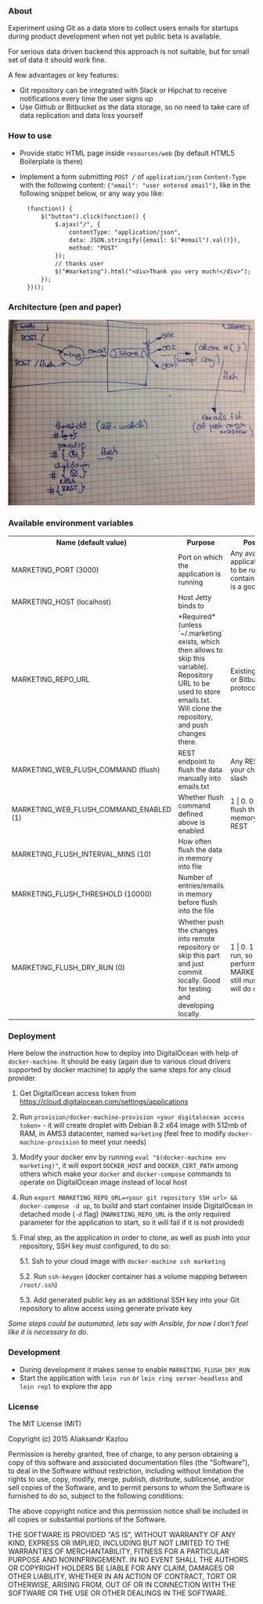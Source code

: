 ### About
Experiment using Git as a data store to collect users emails for startups 
during product development when not yet public beta is available. 

For serious data driven backend this approach is not suitable, but for small set of data it should work fine.

A few advantages or key features:
- Git repository can be integrated with Slack or Hipchat to receive notifications every time the user signs up
- Use Github or Bitbucket as the data storage, so no need to take care of data replication and data loss yourself

### How to use
- Provide static HTML page inside `resources/web` (by default HTML5 Boilerplate is there)
- Implement a form submitting `POST /` of `application/json` `Content-Type` with the following content: `{"email": "user entered email"}`, like in the following snippet below, 
or any way you like:

        
        (function() {
            $("button").click(function() {
                $.ajax("/", {
                    contentType: "application/json",
                    data: JSON.stringify({email: $("#email").val()}),
                    method: "POST"
                });
                // thanks user
                $("#marketing").html("<div>Thank you very much!</div>");
            });
        })();
        

### Architecture (pen and paper)

![Architecture](architecture.jpg)

### Available environment variables
<table>
    <tr>
        <th>Name (default value)</th>
        <th>Purpose</th>
        <th>Possible values</th>
    </tr>
    <tr>
        <td>MARKETING_PORT (3000)</td>
        <td>Port on which the application is running</td>
        <td>Any available port. As application is supposed to be run in Docker container, default value is a good one.</td>
    </tr>
    <tr>
        <td>MARKETING_HOST (localhost)</td>
        <td>Host Jetty binds to</td>
        <td>&nbsp;</td>
    </tr>
    <tr>
        <td>MARKETING_REPO_URL</td>
        <td>*Required* (unless `~/.marketing` exists, which then allows to skip this variable). Repository URL to be used to store emails.txt. Will clone the repository, and push changes there.</td>
        <td>Existing URL on Github or Bitbucket using SSH protocol.</td>
    </tr>
    <tr>
        <td>MARKETING_WEB_FLUSH_COMMAND (flush)</td>
        <td>REST endpoint to flush the data manually into emails.txt</td>
        <td>Any REST endpoint of your choice without slash</td>
    </tr>
    <tr>
        <td>MARKETING_WEB_FLUSH_COMMAND_ENABLED (1)</td>
        <td>Whether flush command defined above is enabled</td>
        <td>1 | 0. 0 - to disable flush the data in memory manually from REST</td>
    </tr>
    <tr>
        <td>MARKETING_FLUSH_INTERVAL_MINS (10)</td>
        <td>How often flush the data in memory into file</td>
        <td>&nbsp;</td>
    </tr>
    <tr>
        <td>MARKETING_FLUSH_THRESHOLD (10000)</td>
        <td>Number of entries/emails in memory before flush into the file</td>
        <td>&nbsp;</td>
    </tr>
    <tr>
        <td>MARKETING_FLUSH_DRY_RUN (0)</td>
        <td>Whether push the changes into remote repository or skip this part and just commit locally. Good for testing and developing locally. </td>
        <td>1 | 0. 1 - to enable dry run, so no push will be performed. MARKETING_REPO_URL still must be valid as it will do clone first.</td>
    </tr>
</table>

### Deployment
Here below the instruction how to deploy into DigitalOcean with help of `docker-machine`. It should be easy (again due to various cloud drivers supported by docker machine) to apply the same steps for any cloud provider.

1. Get DigitalOcean access token from https://cloud.digitalocean.com/settings/applications

2. Run `provision/docker-machine-provision <your digitalocean access token>` - it will create droplet with Debian 8.2 x64 image with 512mb of RAM, in AMS3 datacenter, named `marketing` (feel free to modify `docker-machine-provision` to meet your needs)

3. Modify your docker env by running `eval "$(docker-machine env marketing)"`, it will export `DOCKER_HOST` and `DOCKER_CERT_PATH` among others which make your `docker` and `docker-compose` commands to operate on DigitalOcean image instead of local host

4. Run `export MARKETING_REPO_URL=<your git repository SSH url> && docker-compose -d up`, to build and start container inside DigitalOcean in detached mode (`-d` flag) (`MARKETING_REPO_URL` is the only required parameter for the application to start, so it will fail if it is not provided)

5. Final step, as the application in order to clone, as well as push into your repository, SSH key must configured, to do so:

    5.1. Ssh to your cloud image with `docker-machine ssh marketing`
    
    5.2. Run `ssh-keygen` (docker container has a volume mapping between `/root/.ssh`)

    5.3. Add generated public key as an additional SSH key into your Git repository to allow access using generate private key

*Some steps could be automated, lets say with Ansible, for now I don't feel like it is necessary to do.*

### Development
- During development it makes sense to enable `MARKETING_FLUSH_DRY_RUN`
- Start the application with `lein run` or `lein ring server-headless` and `lein repl` to explore the app

### License
The MIT License (MIT)

Copyright (c) 2015 Aliaksandr Kazlou

Permission is hereby granted, free of charge, to any person obtaining a copy
of this software and associated documentation files (the "Software"), to deal
in the Software without restriction, including without limitation the rights
to use, copy, modify, merge, publish, distribute, sublicense, and/or sell
copies of the Software, and to permit persons to whom the Software is
furnished to do so, subject to the following conditions:

The above copyright notice and this permission notice shall be included in all
copies or substantial portions of the Software.

THE SOFTWARE IS PROVIDED "AS IS", WITHOUT WARRANTY OF ANY KIND, EXPRESS OR
IMPLIED, INCLUDING BUT NOT LIMITED TO THE WARRANTIES OF MERCHANTABILITY,
FITNESS FOR A PARTICULAR PURPOSE AND NONINFRINGEMENT. IN NO EVENT SHALL THE
AUTHORS OR COPYRIGHT HOLDERS BE LIABLE FOR ANY CLAIM, DAMAGES OR OTHER
LIABILITY, WHETHER IN AN ACTION OF CONTRACT, TORT OR OTHERWISE, ARISING FROM,
OUT OF OR IN CONNECTION WITH THE SOFTWARE OR THE USE OR OTHER DEALINGS IN THE
SOFTWARE.
